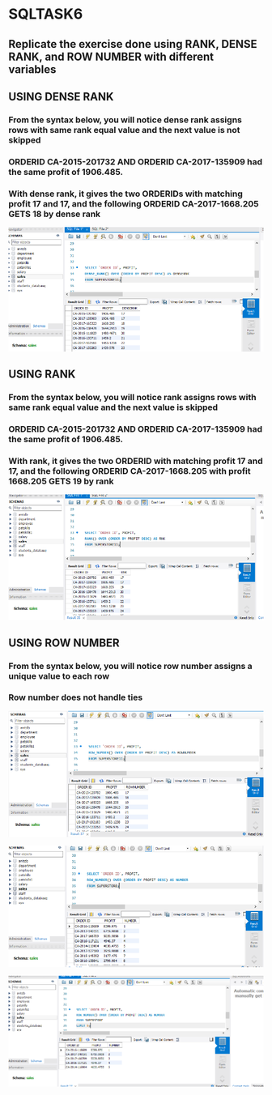 # SQLTASK6

## Replicate the exercise done using RANK, DENSE RANK, and ROW NUMBER with different variables

## USING DENSE RANK
### From the syntax below, you will notice dense rank assigns rows with same rank equal value and the next value is not skipped 
### ORDERID CA-2015-201732 AND ORDERID CA-2017-135909 had the same profit of 1906.485.
### With dense rank, it gives the two ORDERIDs with matching profit 17 and 17, and the following ORDERID CA-2017-1668.205 GETS 18 by dense rank

![](DENSERANK.PNG)

## USING RANK
### From the syntax below, you will notice rank assigns rows with same rank equal value and the next value is skipped 
### ORDERID CA-2015-201732 AND ORDERID CA-2017-135909 had the same profit of 1906.485.
### With rank, it gives the two ORDERID with matching profit 17 and 17, and the following ORDERID CA-2017-1668.205 with profit 1668.205 GETS 19 by rank

![](RANK.PNG)

## USING ROW NUMBER
### From the syntax below, you will notice row number assigns a unique value to each row 
### Row number does not handle ties

![](ROWNUM.PNG)

![](ROWNUMBYORDERID.PNG)

![](ROWNUMTOP5.PNG)


